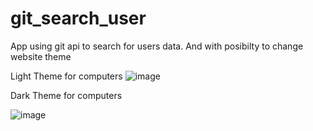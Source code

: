 # git_search_user
App using git api to search for users data.
And with posibilty to change website theme


Light Theme for computers
![image](https://github.com/Alek371/git_search_user/assets/78789474/d0fe9314-d66f-44e6-80fa-cc6b9b0182bc)

Dark Theme for computers

![image](https://github.com/Alek371/git_search_user/assets/78789474/8a8aea87-2b84-44b1-a324-886d4fdeaac0)
